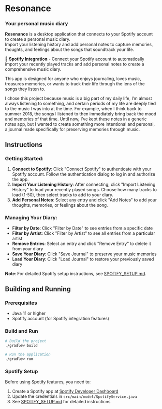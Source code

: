 # Resonance
### Your personal music diary

**Resonance** is a desktop application that connects to your Spotify account to create a personal music diary.  
Import your listening history and add personal notes to capture memories, thoughts, and feelings about the songs that soundtrack your life.

**🎵 Spotify Integration** - Connect your Spotify account to automatically import your recently played tracks and add personal notes to create a comprehensive music diary. 

This app is designed for anyone who enjoys journaling, loves music, treasures memories, or wants to track their life through the lens of the songs they listen to.

I chose this project because music is a big part of my daily life, I’m almost always listening to something, and certain periods of my life are deeply tied to the music I was into at the time. For example, when I think back to summer 2018, the songs I listened to then immediately bring back the mood and memories of that time. Until now, I’ve kept these notes in a generic notes app, but I wanted to create something more intentional and personal, a journal made specifically for preserving memories through music.

## Instructions

### Getting Started:
1. **Connect to Spotify**: Click "Connect Spotify" to authenticate with your Spotify account. Follow the authentication dialog to log in and authorize the app.
2. **Import Your Listening History**: After connecting, click "Import Listening History" to load your recently played songs. Choose how many tracks to load (1-50), then select tracks to add to your diary.
3. **Add Personal Notes**: Select any entry and click "Add Notes" to add your thoughts, memories, or feelings about the song.

### Managing Your Diary:
- **Filter by Date**: Click "Filter by Date" to see entries from a specific date
- **Filter by Artist**: Click "Filter by Artist" to see all entries from a particular artist
- **Remove Entries**: Select an entry and click "Remove Entry" to delete it from your diary
- **Save Your Diary**: Click "Save Journal" to preserve your music memories
- **Load Your Diary**: Click "Load Journal" to restore your previously saved diary

**Note**: For detailed Spotify setup instructions, see [SPOTIFY_SETUP.md](SPOTIFY_SETUP.md).

## Building and Running

### Prerequisites
- Java 11 or higher
- Spotify account (for Spotify integration features)

### Build and Run
```bash
# Build the project
./gradlew build

# Run the application
./gradlew run
```

### Spotify Setup
Before using Spotify features, you need to:
1. Create a Spotify app at [Spotify Developer Dashboard](https://developer.spotify.com/dashboard)
2. Update the credentials in `src/main/model/SpotifyService.java`
3. See [SPOTIFY_SETUP.md](SPOTIFY_SETUP.md) for detailed instructions
